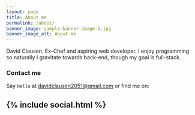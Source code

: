 ```yaml
---
layout: page
title: About me
permalink: /about/
banner_image: sample-banner-image-2.jpg
banner_image_alt: About me
---
```


David Clausen. Ex-Chef and aspiring web developer. I enjoy programming so naturally I gravitate
towards back-end, though my goal is full-stack.

### Contact me

Say `Hello` at [davidclausen2051@gmail.com](mailto:davidclausen2051@gmail) or find
me on:

{% include social.html %}
---
